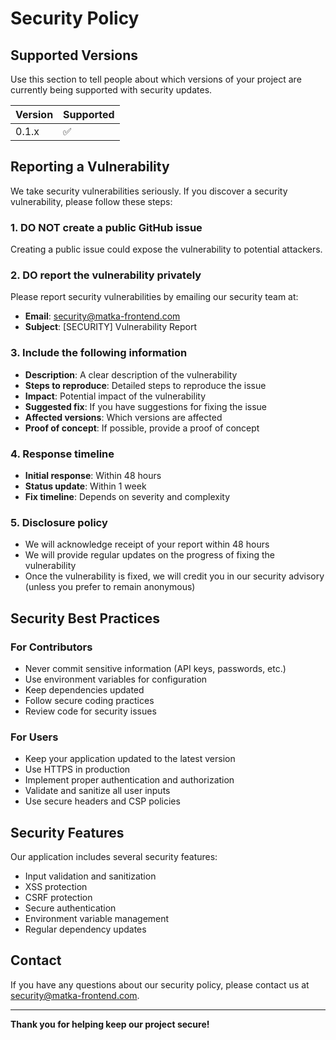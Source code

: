 # Security Policy

## Supported Versions

Use this section to tell people about which versions of your project are currently being supported with security updates.

| Version | Supported          |
| ------- | ------------------ |
| 0.1.x   | :white_check_mark: |

## Reporting a Vulnerability

We take security vulnerabilities seriously. If you discover a security vulnerability, please follow these steps:

### 1. **DO NOT** create a public GitHub issue

Creating a public issue could expose the vulnerability to potential attackers.

### 2. **DO** report the vulnerability privately

Please report security vulnerabilities by emailing our security team at:

- **Email**: security@matka-frontend.com
- **Subject**: [SECURITY] Vulnerability Report

### 3. Include the following information

- **Description**: A clear description of the vulnerability
- **Steps to reproduce**: Detailed steps to reproduce the issue
- **Impact**: Potential impact of the vulnerability
- **Suggested fix**: If you have suggestions for fixing the issue
- **Affected versions**: Which versions are affected
- **Proof of concept**: If possible, provide a proof of concept

### 4. Response timeline

- **Initial response**: Within 48 hours
- **Status update**: Within 1 week
- **Fix timeline**: Depends on severity and complexity

### 5. Disclosure policy

- We will acknowledge receipt of your report within 48 hours
- We will provide regular updates on the progress of fixing the vulnerability
- Once the vulnerability is fixed, we will credit you in our security advisory (unless you prefer to remain anonymous)

## Security Best Practices

### For Contributors

- Never commit sensitive information (API keys, passwords, etc.)
- Use environment variables for configuration
- Keep dependencies updated
- Follow secure coding practices
- Review code for security issues

### For Users

- Keep your application updated to the latest version
- Use HTTPS in production
- Implement proper authentication and authorization
- Validate and sanitize all user inputs
- Use secure headers and CSP policies

## Security Features

Our application includes several security features:

- Input validation and sanitization
- XSS protection
- CSRF protection
- Secure authentication
- Environment variable management
- Regular dependency updates

## Contact

If you have any questions about our security policy, please contact us at security@matka-frontend.com.

---

**Thank you for helping keep our project secure!**
